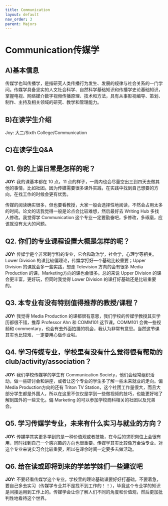 ```yaml
---
title: Communication
layout: default
nav_order: 3
parent: Majors
---
```

# Communication传媒学
## A)基本信息
传媒学也叫传播学，是指研究人类传播行为发生、发展的规律与社会关系的一门学问。传媒学具备坚实的人文社会科学、自然科学基础知识和传播学史论基础知识，掌握电视、网络媒介数字视频传播原理、技术和方法，具有从事影视编导、策划、制作、主持及相关领域的研究、教学和管理能力。
## B)在读学生介绍
Joy: 大二/Sixth College/Communication
## C)在读学生Q&A
## Q1. 你的上课日常是怎样的呢？
__JOY:__ 我的课基本都在 10 点，11 点的样子，一周内也会尽量空出三到四天去做其他的事情，比如社团。因为传媒需要很多课外实践，在实践中找到自己想要的方向，在找工作的时候会更有优势。

传媒的阅读确实很多，但也要看教授，大家一般会选择性地阅读，不然会占用太多的时间。论文的话我觉得一般是论点会比较难想，然后最好去 Writing Hub 多找人修改。我觉得学 Communication 这个专业一定要勤奋吧，多修改，多琢磨，应该就没有太大的问题。
## Q2. 你们的专业课程设置大概是怎样的呢？
__JOY:__ 传媒学是个非常跨学科的专业，它会和政治学，社会学，心理学等相关。Lower Division 的课比较偏理论，传媒学打好一个基础比较重要；Upper Division 的课就会多一些实践，想走 Television 方向的会有很多 Media Production 的课，Marketing方向的课也会很多。总的来说 Upper Division 的课会更丰富，更好玩，但同时我觉得 Lower Division 的课打好基础还是比较重要的。
## Q3. 本专业有没有特别值得推荐的教授/课程？
__JOY:__ 我觉得 Media Production 的课都很有意思，我们学校的传媒学教授其实学历都很不错，推荐 Professor Ahn 和 COMM101 这节课。COMM101 会做一些视频和 commentary，也会有去外面拍摄的机会，我认为非常有意思。当然这节课其实也比较难，一定要用心做作业啦。
## Q4. 学习传媒专业，学校里有没有什么觉得很有帮助的 club/activity/association？
__JOY:__ 我们学校传媒学的学生有 Communication Society，他们会经常组织活动，做一些研讨会和讲座，或者让这个专业的学生多了解一些未来就业的走向。偏 Media Production方向的还有 Triton TV Station，这个社团工作量很大，而且大部分学生都是外国人，所以在这里不仅仅是学到一些做视频的技巧，也能更好地了解到国外的一些文化。偏 Marketing 的可以参加学校商科相关的社团以及兄弟会。
## Q5. 学习传媒学专业，未来有什么实习与就业的方向？
__JOY:__ 传媒学其实更多学到的是一种价值观或者技能，在今后的求职岗位上会很有用，同时找到自己一个感兴趣的方向也很重要。传媒学其实比较像万金油专业。对这个专业来说实习会比较重要，所以在课余时间一定要多去做活动。
## Q6. 给在读或即将到来的学弟学妹们一些建议吧
__JOY:__ 不要轻看传媒学这个专业。学校里的理论基础课要好好打基础，不要着急，要自己多去实习（传媒学专业并不是找不到工作的！！），毕竟这个专业学的知识是间接运用到工作上的。传媒学会让你了解人们不同的角度和价值观，然后更加批判性地看待这个世界。

